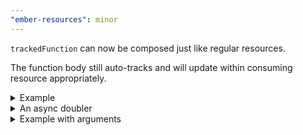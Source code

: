 ```yaml
---
"ember-resources": minor
---
```


`trackedFunction` can now be composed just like regular resources.

The function body still auto-tracks and will update within consuming resource appropriately.

<details><summary>Example</summary>

```ts
const Person = resourceFactory((maybeIdFn) => {
  return resource(({ use }) => {
    let request = use(
      trackedFunction(async () => {
        let id = typeof maybeIdFn === "function" ? maybeIdFn() : maybeIdFn;
        let response = await fetch(`https://api.github.com/users/${id}`);
        return response.json();
      })
    );

    // `use` returns a ReadonlyCell where `.current`
    // is the State of trackedFunction.
    return () => request.current;
  });
});
```

Usage examples:

```gjs
<template>
    {{#let (Person 1) as |request|}}
      {{#if request.isLoading}}
         ... loading ...
      {{/if}}

      {{#if request.value}}

      {{/if}}
    {{/let}}
</template>
```

</details>

<details><summary>An async doubler</summary>

```ts
const Doubled = resourceFactory((num: number) => {
  return resource(({ use }) => {
    let doubler = use(trackedFunction(async () => num * 2));

    // Since current is the "State" of `trackedFunction`,
    // accessing .value on it means that the overall value of
    // `Doubled` is the eventual return value of the `trackedFunction`
    return () => doubler.current.value;
  });
});

// Actual code from a test
class State {
  @tracked num = 2;
}

let state = new State();

setOwner(state, this.owner);

await render(<template><out>{{Doubled state.num}}</out></template>);
```

</details>

<details><summary>Example with arguments</summary>

Imagine you want to compute the hypotenuse of a triangle,
but all calculations are asynchronous (maybe the measurements exist on external APIs or something).

```ts
// Actual code from a test
type NumberThunk = () => number;

const Sqrt = resourceFactory((numFn: NumberThunk) =>
  trackedFunction(async () => {
    let num = numFn();

    return Math.sqrt(num);
  })
);

const Squared = resourceFactory((numFn: NumberThunk) =>
  trackedFunction(async () => {
    let num = numFn();

    return Math.pow(num, 2);
  })
);

const Hypotenuse = resourceFactory((aFn: NumberThunk, bFn: NumberThunk) => {
  return resource(({ use }) => {
    const aSquared = use(Squared(aFn));
    const bSquared = use(Squared(bFn));
    const c = use(
      Sqrt(() => {
        return (aSquared.current.value ?? 0) + (bSquared.current.value ?? 0);
      })
    );

    // We use the function return because we want this property chain
    // to be what's lazily evaluated -- in this example, since
    // we want to return the hypotenuse, we don't (atm)
    // care about loading / error state, etc.
    // In real apps, you might care about loading state though!
    return () => c.current.value;

    // In situations where you care about forwarding other states,
    // you could do this
    return {
      get value() {
        return c.current.value;
      },
      get isLoading() {
        return (
          a.current.isLoading || b.current.isLoading || c.current.isLoading
        );
      },
    };
  });
});
```

</details>
